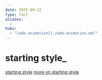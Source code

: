 ```yaml
---
date: 2025-09-12
type: fact
aliases:
  -
hubs:
  - "[web-animation](./web-animation.md)"
---
```


# starting style_

[starting style](./2025-08-07_starting-style.md)
[more on starting style](./2025-08-07_more-on-starting-style.md)

